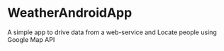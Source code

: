 # WeatherAndroidApp
A simple app to drive data from a web-service and Locate people using Google Map API
